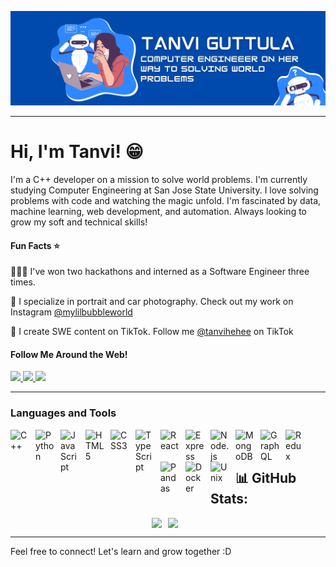 ![](https://github.com/sgtanvi/sgtanvi/blob/main/TanviGuttula.jpg)


---

# Hi, I'm Tanvi! 😁

I'm a C++ developer on a mission to solve world problems. I'm currently studying Computer Engineering at San Jose State University. I love solving problems with code and watching the magic unfold. I'm fascinated by data, machine learning, web development, and automation. Always looking to grow my soft and technical skills!

#### Fun Facts ⭐️

👩🏻‍💻 I've won two hackathons and interned as a Software Engineer three times.

📸 I specialize in portrait and car photography. Check out my work on Instagram [@mylilbubbleworld](https://www.instagram.com/mylilbubbleworld/)

📱 I create SWE content on TikTok. Follow me [@tanvihehee](https://www.tiktok.com/@tanvihehee) on TikTok

#### Follow Me Around the Web!
<a href = "https://www.linkedin.com/in/tanviguttula/">
  <img
      src="https://img.shields.io/badge/LinkedIn-0077B5?style=for-the-badge&logo=linkedin&logoColor=white"
    />
</a>
<a href="https://devpost.com/sgtanvi">
  <img 
       src="https://img.shields.io/badge/devpost-%2300A8E8.svg?style=for-the-badge&logo=devpost&logoColor=white"
   />
</a>   
<a href="https://github.com/sgtanvi/sgtanvi">
  <img 
       src="https://img.shields.io/badge/github-%2312100E.svg?style=for-the-badge&logo=github&logoColor=white"
   />
</a>  

---

### Languages and Tools


<img align="left" alt="C++" width="30px" style="padding-right:10px;" src="https://cdn.jsdelivr.net/gh/devicons/devicon/icons/cplusplus/cplusplus-original.svg"/>
<img align="left" alt="Python" width="30px" style="padding-right:10px;" src="https://cdn.jsdelivr.net/gh/devicons/devicon/icons/python/python-original.svg"/>
<img align="left" alt="JavaScript" width="30px" style="padding-right:10px;" src="https://cdn.jsdelivr.net/gh/devicons/devicon/icons/javascript/javascript-plain.svg"/>
<img align="left" alt="HTML5" width="30px" style="padding-right:10px;" src="https://cdn.jsdelivr.net/gh/devicons/devicon/icons/html5/html5-original.svg"/>
<img align="left" alt="CSS3" width="30px" style="padding-right:10px;" src="https://cdn.jsdelivr.net/gh/devicons/devicon/icons/css3/css3-original.svg" />          
<img align="left" alt="TypeScript" width="30px" style="padding-right:10px;" src="https://cdn.jsdelivr.net/gh/devicons/devicon/icons/typescript/typescript-original.svg"/>
<img align="left" alt="React" width="30px" style="padding-right:10px;" src="https://cdn.jsdelivr.net/gh/devicons/devicon/icons/react/react-original.svg"/>
<img align="left" alt="Express" width="30px" style="padding-right:10px;" src="https://cdn.jsdelivr.net/gh/devicons/devicon/icons/express/express-original.svg"/>
<img align="left" alt="Node.js" width="30px" style="padding-right:10px;" src="https://cdn.jsdelivr.net/gh/devicons/devicon/icons/nodejs/nodejs-original.svg"/>
<img align="left" alt="MongoDB" width="30px" style="padding-right:10px;" src="https://cdn.jsdelivr.net/gh/devicons/devicon/icons/mongodb/mongodb-original.svg"/>
<img align="left" alt="GraphQL" width="30px" style="padding-right:10px;" src="https://cdn.jsdelivr.net/gh/devicons/devicon/icons/graphql/graphql-plain.svg"/>
<img align="left" alt="Redux" width="30px" style="padding-right:10px;" src="https://cdn.jsdelivr.net/gh/devicons/devicon/icons/redux/redux-original.svg"/>
<img align="left" alt="Pandas" width="30px" style="padding-right:10px;" src="https://cdn.jsdelivr.net/gh/devicons/devicon/icons/pandas/pandas-original.svg"/>
<img align="left" alt="Docker" width="30px" style="padding-right:10px;" src="https://cdn.jsdelivr.net/gh/devicons/devicon/icons/docker/docker-original.svg"/>
<img align="left" alt="Unix" width="30px" style="padding-right:10px;" src="https://cdn.jsdelivr.net/gh/devicons/devicon/icons/unix/unix-original.svg"/>
<br/>
<br/>
      
      
## 📊 GitHub Stats:

<div style="display: flex; justify-content: center;">
    <img src="https://github-stats-vanshb03.vercel.app/api?username=sgtanvi&hide=stars&count_private=true&theme=dark&hide_border=true&include_all_commits=true&count_private=true" style="margin-right: 10px;">
    <img src="https://github-readme-streak-stats.herokuapp.com/?user=sgtanvi&theme=dark&hide_border=true" style="margin-right: 10px;">
</div>

---

Feel free to connect! Let's learn and grow together :D

